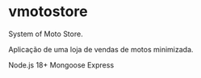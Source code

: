 # vmotostore

System of Moto Store. 

Aplicação de uma loja de vendas de motos minimizada.

Node.js 18+
Mongoose
Express


